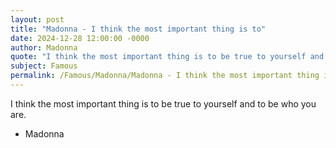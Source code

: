 ```yaml
---
layout: post
title: "Madonna - I think the most important thing is to"
date: 2024-12-28 12:00:00 -0000
author: Madonna
quote: "I think the most important thing is to be true to yourself and to be who you are."
subject: Famous
permalink: /Famous/Madonna/Madonna - I think the most important thing is to
---
```


I think the most important thing is to be true to yourself and to be who you are.

- Madonna
